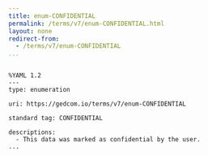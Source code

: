 ```yaml
---
title: enum-CONFIDENTIAL
permalink: /terms/v7/enum-CONFIDENTIAL.html
layout: none
redirect-from:
  - /terms/v7/enum-CONFIDENTIAL
...
```


```

%YAML 1.2
---
type: enumeration

uri: https://gedcom.io/terms/v7/enum-CONFIDENTIAL

standard tag: CONFIDENTIAL

descriptions:
  - This data was marked as confidential by the user.
...

```
